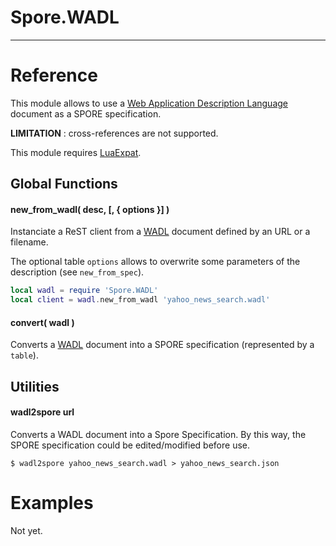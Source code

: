 
# Spore.WADL

---

# Reference

This module allows to use a
[Web Application Description Language](http://www.w3.org/Submission/wadl/)
document as a SPORE specification.

__LIMITATION__ : cross-references are not supported.

This module requires [LuaExpat](http://www.keplerproject.org/luaexpat/).

## Global Functions

#### new_from_wadl( desc, [, { options }] )

Instanciate a ReST client from a [WADL](http://www.w3.org/Submission/wadl/)
document defined by an URL or a filename.

The optional table `options` allows to overwrite some parameters
of the description (see `new_from_spec`).

```lua
local wadl = require 'Spore.WADL'
local client = wadl.new_from_wadl 'yahoo_news_search.wadl'
```

#### convert( wadl )

Converts a [WADL](http://www.w3.org/Submission/wadl/)
document into a SPORE specification (represented by a `table`).

## Utilities

#### wadl2spore url

Converts a WADL document into a Spore Specification. By this way, the SPORE specification could be edited/modified before use.

```
$ wadl2spore yahoo_news_search.wadl > yahoo_news_search.json
```

# Examples

Not yet.
